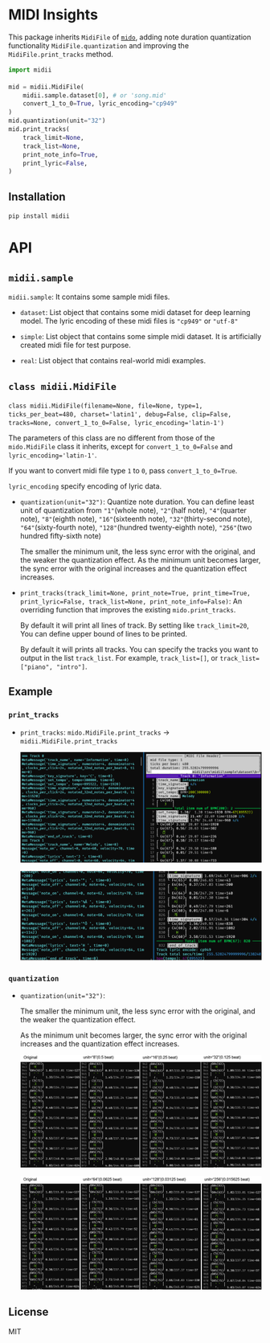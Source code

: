 # MIDI Insights

This package inherits `MidiFile` of [`mido`](https://github.com/mido/mido), adding note duration quantization functionality `MidiFile.quantization` and improving the `MidiFile.print_tracks` method.

```python
import midii

mid = midii.MidiFile(
    midii.sample.dataset[0], # or 'song.mid'
    convert_1_to_0=True, lyric_encoding="cp949"
)
mid.quantization(unit="32")
mid.print_tracks(
    track_limit=None,
    track_list=None,
    print_note_info=True,
    print_lyric=False,
)
```

## Installation

```shell
pip install midii
```

# API

##  `midii.sample`

`midii.sample`: It contains some sample midi files.

- `dataset`: List object that contains some midi dataset for deep learning model. The lyric encoding of these midi files is `"cp949"` or `"utf-8"`

- `simple`: List object that contains some simple midi dataset. It is artificially created midi file for test purpose.

- `real`: List object that contains real-world midi examples.

## `class midii.MidiFile`

`class midii.MidiFile(filename=None, file=None, type=1, ticks_per_beat=480, charset='latin1', debug=False, clip=False, tracks=None, convert_1_to_0=False, lyric_encoding='latin-1')`

The parameters of this class are no different from those of the `mido.MidiFile` class it inherits, except for `convert_1_to_0=False` and `lyric_encoding='latin-1'`. 

If you want to convert midi file type `1` to `0`, pass `convert_1_to_0=True`. 

`lyric_encoding` specify encoding of lyric data.

- `quantization(unit="32")`: Quantize note duration. You can define least unit of quantization from `"1"`(whole note), `"2"`(half note), `"4"`(quarter note), `"8"`(eighth note), `"16"`(sixteenth note), `"32"`(thirty-second note), `"64"`(sixty-fourth note), `"128"`(hundred twenty-eighth note), `"256"`(two hundred fifty-sixth note)

    The smaller the minimum unit, the less sync error with the original, and the weaker the quantization effect. As the minimum unit becomes larger, the sync error with the original increases and the quantization effect increases.

- `print_tracks(track_limit=None, print_note=True, print_time=True, print_lyric=False, track_list=None, print_note_info=False)`: An overriding function that improves the existing `mido.print_tracks`.

    By default it will print all lines of track. By setting like `track_limit=20`, You can define upper bound of lines to be printed.

    By default it will prints all tracks. You can specify the tracks you want to output in the list `track_list`. For example, `track_list=[]`, or `track_list=["piano", "intro"]`.

## Example

### `print_tracks`

- `print_tracks`: `mido.MidiFile.print_tracks` &rarr; `midii.MidiFile.print_tracks` 

    ![](figure/print.png)

    ![](figure/print2.png)

### `quantization`

- `quantization(unit="32")`: 

    The smaller the minimum unit, the less sync error with the original, and the weaker the quantization effect. 
    
    As the minimum unit becomes larger, the sync error with the original increases and the quantization effect increases.

    ![](figure/q1.png)

    ![](figure/q2.png)

## License

MIT
